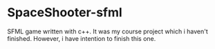 # SpaceShooter-sfml
SFML game written with c++. It was my course project which i haven't finished. However, i have intention to finish this one.
